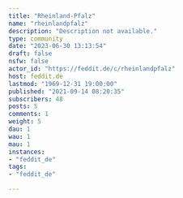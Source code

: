 ```yaml
---
title: "Rheinland-Pfalz" 
name: "rheinlandpfalz"
description: "Description not available."
type: community
date: "2023-06-30 13:13:54"
draft: false
nsfw: false
actor_id: "https://feddit.de/c/rheinlandpfalz"
host: feddit.de
lastmod: "1969-12-31 19:00:00"
published: "2021-09-14 08:20:35"
subscribers: 48
posts: 5
comments: 1
weight: 5
dau: 1
wau: 1
mau: 1
instances:
- "feddit_de"
tags: 
- "feddit_de"

---
```

